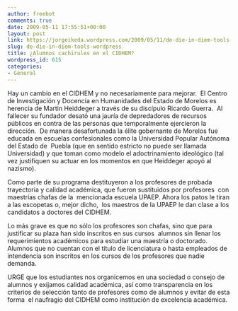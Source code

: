 ```yaml
---
author: freebot
comments: true
date: 2009-05-11 17:55:51+00:00
layout: post
link: https://jorgeikeda.wordpress.com/2009/05/11/de-die-in-diem-tools-wordpress/
slug: de-die-in-diem-tools-wordpress
title: ¿Alumnos cachirules en el CIDHEM?
wordpress_id: 615
categories:
- General
---
```



Hay un cambio en el CIDHEM y no necesariamente para mejorar.  El Centro de Investigación y Docencia en Humanidades del Estado de Morelos es herencia de Martin Heiddeger a través de su discípulo Ricardo Guerra.  Al fallecer su fundador desató una jauría de depredadores de recursos públicos en contra de las personas que temporalmente ejercieron la dirección.  De manera desafortunada la élite gobernante de Morelos fue educada en escuelas confesionales como la Universidad Popular Autónoma del Estado de  Puebla (que en sentido estricto no puede ser llamada Universidad) y que toman como modelo el adoctrinamiento ideológico (tal vez justifiquen su actuar en los momentos en que Heiddeger apoyó al nazismo).

Como parte de su programa destituyeron a los profesores de probada trayectoria y calidad académica, que fueron sustituidos por profesores  con maestrías chafas de la  mencionada escuela UPAEP. Ahora los patos le tiran a las escopetas o, mejor dicho,  los maestros de la UPAEP le dan clase a los candidatos a doctores del CIDHEM.

Lo más grave es que no sólo los profesores son chafas, sino que para justificar su plaza han sido inscritos en sus cursos  alumnos sin llenar los requerimientos académicos para estudiar una maestría o doctorado. Alumnos que no cuentan con el título de licenciatura o hasta empleados de intendencia son inscritos en los cursos de los profesores que nadie demanda.

URGE que los estudiantes nos organicemos en una sociedad o consejo de alumnos y exijamos calidad académica, así como transparencia en los criterios de selección tanto de profesores como de alumnos y evitar de esta forma  el naufragio del CIDHEM como institución de excelencia académica.
